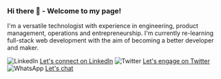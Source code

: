 ### Hi there 👋 - Welcome to my page!

I'm a versatile technologist with experience in engineering, product management, operations and entrepreneurship. I'm currently re-learning full-stack web development with the aim of becoming a better developer and maker.

![LinkedIn](https://i.imgur.com/MKe1Xdu.png) [Let's connect on LinkedIn](https://www.linkedin.com/in/ulrichmabou/) 
![Twitter](https://i.imgur.com/JfRQgAW.png) [Let's engage on Twitter](https://twitter.com/umcogito)
![WhatsApp](https://i.imgur.com/BZi3CaZ.png) [Let's chat](https://api.whatsapp.com/send?phone=27603602550&text=Hey%20Ulrich)
